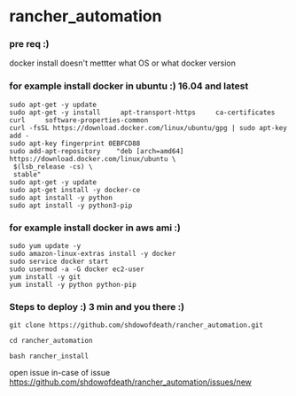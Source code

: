 # rancher_automation

### pre req :)
docker install doesn't mettter what OS or what docker version  



### for example install docker in ubuntu :) 16.04 and latest 
    sudo apt-get -y update 
    sudo apt-get -y install     apt-transport-https     ca-certificates     curl     software-properties-common
    curl -fsSL https://download.docker.com/linux/ubuntu/gpg | sudo apt-key add -
    sudo apt-key fingerprint 0EBFCD88
    sudo add-apt-repository    "deb [arch=amd64] https://download.docker.com/linux/ubuntu \
     $(lsb_release -cs) \
     stable"
    sudo apt-get -y update
    sudo apt-get install -y docker-ce
    sudo apt install -y python
    sudo apt install -y python3-pip
    
### for example install docker in aws ami :) 
    sudo yum update -y
    sudo amazon-linux-extras install -y docker
    sudo service docker start
    sudo usermod -a -G docker ec2-user
    yum install -y git
    yum install -y python python-pip

### Steps to deploy :) 3 min and you there :)


    git clone https://github.com/shdowofdeath/rancher_automation.git

    cd rancher_automation

    bash rancher_install


open issue in-case of issue 
https://github.com/shdowofdeath/rancher_automation/issues/new 

